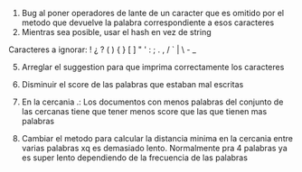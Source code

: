 1. Bug al poner operadores de lante de un caracter que es omitido por el metodo que devuelve la palabra correspondiente a esos caracteres
2. Mientras sea posible, usar el hash en vez de string

Caracteres a ignorar:
! ¿ ? ( ) { } [ ] " ' : ; . , / ` | \ - _


5. Arreglar el suggestion para que imprima correctamente los caracteres

6. Disminuir el score de las palabras que estaban mal escritas

9. En la cercania
    .: Los documentos con menos palabras del conjunto de las cercanas tiene que tener menos score que las que tienen mas palabras

10. Cambiar el metodo para calcular la distancia minima en la cercania entre varias palabras xq es demasiado lento. Normalmente pra 4 palabras ya es super lento dependiendo de la frecuencia de las palabras